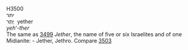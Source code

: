 <body>
  <p>H3500<br>  יתר  <br> יֶתֶר  ‎  yether  <br><i>yeh‘-ther </i><br>The same as <a href="h3499.htm">3499</a> <i>Jether</i>, the name of five or six Israelites and of one Midianite: - Jether, Jethro. Compare <a href="h3503.htm">3503</a> <br></p>
 </body>
